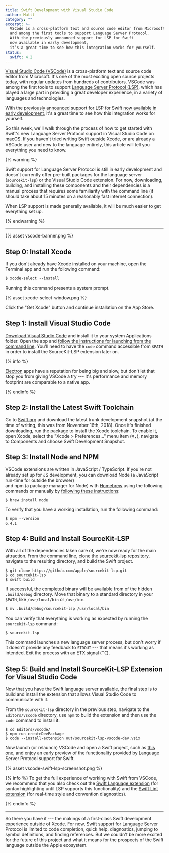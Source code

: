 ```yaml
---
title: Swift Development with Visual Studio Code
author: Mattt
category: ""
excerpt: >-
  VSCode is a cross-platform text and source code editor from Microsoft,
  and among the first tools to support Language Server Protocol.
  With the previously announced support for LSP for Swift 
  now available in early development, 
  it’s a great time to see how this integration works for yourself.
status:
  swift: 4.2
---
```


[Visual Studio Code (VSCode)](https://code.visualstudio.com)
is a cross-platform text and source code editor from Microsoft.
It's one of the most exciting open source projects today,
with regular updates from hundreds of contributors.
VSCode was among the first tools to support
[Language Server Protocol (LSP)](https://microsoft.github.io/language-server-protocol/),
which has played a large part in providing a great developer experience,
in a variety of languages and technologies.

With the [previously announced](/language-server-protocol/)
support for LSP for Swift
[now available in early development](https://github.com/apple/sourcekit-lsp),
it's a great time to see how this integration works for yourself.

So this week,
we'll walk through the process of how to get started with
Swift's new Language Server Protocol support in Visual Studio Code on macOS.
If you haven't tried writing Swift outside Xcode,
or are already a VSCode user and new to the language entirely,
this article will tell you everything you need to know.

{% warning %}

Swift support for Language Server Protocol is still in early development
and doesn't currently offer pre-built packages for
the language server (`sourcekit-lsp`)
or the Visual Studio Code extension.
For now,
downloading, building, and installing these components and their dependencies
is a manual process that requires some familiarity with the command line
(it should take about 15 minutes on a reasonably fast internet connection).

When LSP support is made generally available,
it will be much easier to get everything set up.

{% endwarning %}

---

{% asset vscode-banner.png %}

## Step 0: Install Xcode

If you don't already have Xcode installed on your machine,
open the Terminal app and run the following command:

```terminal
$ xcode-select --install
```

Running this command presents a system prompt.

{% asset xcode-select-window.png %}

Click the "Get Xcode" button
and continue installation on the App Store.

## Step 1: Install Visual Studio Code

[Download Visual Studio Code](https://code.visualstudio.com)
and install it to your system Applications folder.
Open the app and
[follow the instructions for launching from the command line](https://code.visualstudio.com/docs/setup/mac#_launching-from-the-command-line).
You'll need to have the `code` command accessible from `$PATH`
in order to install the SourceKit-LSP extension later on.

{% info %}

[Electron](https://electronjs.org) apps
have a reputation for being big and slow,
but don't let that stop you from giving VSCode a try ---
it's performance and memory footprint are comparable to a native app.

{% endinfo %}

## Step 2: Install the Latest Swift Toolchain

Go to [Swift.org](https://swift.org/download/)
and download the latest trunk development snapshot
(at the time of writing, this was from November 16th, 2018).
Once it's finished downloading,
run the package to install the Xcode toolchain.
To enable it,
open Xcode,
select the "Xcode > Preferences..." menu item (<kbd>⌘</kbd><kbd>,</kbd>),
navigate to Components
and choose Swift Development Snapshot.

## Step 3: Install Node and NPM

VSCode extensions are written in JavaScript / TypeScript.
If you're not already set up for JS development,
you can download Node (a JavaScript run-time for outside the browser)  
and npm (a package manager for Node)
with [Homebrew](https://brew.sh) using the following commands
or manually by [following these instructions](https://www.npmjs.com/get-npm):

```terminal
$ brew install node
```

To verify that you have a working installation,
run the following command:

```terminal
$ npm --version
6.4.1
```

## Step 4: Build and Install SourceKit-LSP

With all of the dependencies taken care of,
we're now ready for the main attraction.
From the command line,
clone the [sourcekit-lsp repository](https://github.com/apple/sourcekit-lsp),
navigate to the resulting directory,
and build the Swift project.

```terminal
$ git clone https://github.com/apple/sourcekit-lsp.git
$ cd sourcekit-lsp
$ swift build
```

If successful,
the completed binary will be available from
of the hidden `.build/debug` directory.
Move that binary to a standard directory in your `$PATH`,
like `/usr/local/bin` or `/usr/bin`.

```terminal
$ mv .build/debug/sourcekit-lsp /usr/local/bin
```

You can verify that everything is working as expected
by running the `sourcekit-lsp` command:

```terminal
$ sourcekit-lsp
```

This command launches a new language server process,
but don't worry if it doesn't provide any feedback to `STDOUT` ---
that means it's working as intended.
Exit the process with an ETX signal (<kbd>^</kbd><kbd>C</kbd>).

## Step 5: Build and Install SourceKit-LSP Extension for Visual Studio Code

Now that you have the Swift language server available,
the final step is to build and install the extension
that allows Visual Studio Code to communicate with it.

From the `sourcekit-lsp` directory in the previous step,
navigate to the `Editors/vscode` directory,
use `npm` to build the extension
and then use the `code` command to install it:

```terminal
$ cd Editors/vscode/
$ npm run createDevPackage
$ code --install-extension out/sourcekit-lsp-vscode-dev.vsix
```

Now launch (or relaunch) VSCode and open a Swift project,
such as [this one](https://github.com/flight-school/money),
and enjoy an early preview of the functionality provided by
Language Server Protocol support for Swift.

{% asset vscode-swift-lsp-screenshot.png %}

{% info %}
To get the full experience of working with Swift from VSCode,
we recommend that you also check out
the [Swift Language extension](https://marketplace.visualstudio.com/items?itemName=Kasik96.swift)
(for syntax highlighting until LSP supports this functionality)
and the [Swift Lint extension](https://marketplace.visualstudio.com/items?itemName=shinnn.swiftlint)
(for real-time style and convention diagnostics).

{% endinfo %}

---

So there you have it ---
the makings of a first-class Swift development experience outside of Xcode.
For now, Swift support for Language Server Protocol
is limited to code completion, quick help, diagnostics,
jumping to symbol definitions, and finding references.
But we couldn't be more excited for the future of this project
and what it means for the prospects of the Swift language
outside the Apple ecosystem.
